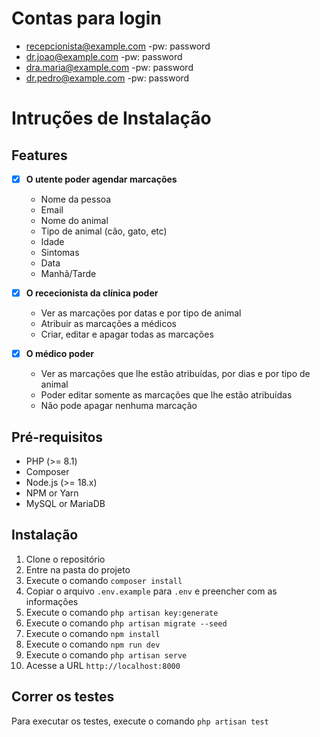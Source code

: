 # Contas para login
- recepcionista@example.com -pw: password
- dr.joao@example.com -pw: password
- dra.maria@example.com -pw: password
- dr.pedro@example.com -pw: password

# Intruções de Instalação

## Features

- [x] **O utente poder agendar marcações**
  - Nome da pessoa
  - Email
  - Nome do animal
  - Tipo de animal (cão, gato, etc)
  - Idade
  - Sintomas
  - Data
  - Manhã/Tarde

- [x] **O rececionista da clínica poder**
  - Ver as marcações por datas e por tipo de animal
  - Atribuir as marcações a médicos
  - Criar, editar e apagar todas as marcações

- [x] **O médico poder**
  - Ver as marcações que lhe estão atribuídas, por dias e por tipo de animal
  - Poder editar somente as marcações que lhe estão atribuídas
  - Não pode apagar nenhuma marcação

## Pré-requisitos

- PHP (>= 8.1)
- Composer
- Node.js (>= 18.x)
- NPM or Yarn
- MySQL or MariaDB

## Instalação
 1. Clone o repositório
 2. Entre na pasta do projeto
 3. Execute o comando `composer install`
 4. Copiar o arquivo `.env.example` para `.env` e preencher com as informações
 5. Execute o comando `php artisan key:generate`
 6. Execute o comando `php artisan migrate --seed`
 7. Execute o comando `npm install`
 8. Execute o comando `npm run dev`
 9. Execute o comando `php artisan serve`
 10. Acesse a URL `http://localhost:8000`

 ## Correr os testes
 Para executar os testes, execute o comando `php artisan test`
